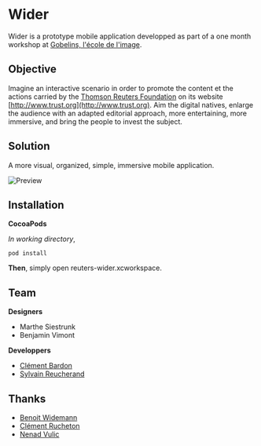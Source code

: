 # Wider


Wider is a prototype mobile application developped as part of a one month workshop at [Gobelins, l'école de l'image](http://www.gobelins.fr/).

## Objective

Imagine an interactive scenario in order to promote the content et the actions carried by the [Thomson Reuters Foundation](http://thomsonreuters.com) on its website [http://www.trust.org](http://www.trust.org).
Aim the digital natives, enlarge the audience with an adapted editorial approach, more entertaining, more immersive, and bring the people to invest the subject.

## Solution

A more visual, organized, simple, immersive mobile application.

![Preview](screen_preview.gif "Preview")

## Installation

**CocoaPods**

*In working directory*,

```
pod install
```
**Then**, simply open reuters-wider.xcworkspace.

## Team

**Designers**

- Marthe Siestrunk
- Benjamin Vimont

**Developpers**

- [Clément Bardon](https://github.com/clmntclmnt)
- [Sylvain Reucherand](https://github.com/sreucherand)

## Thanks

- [Benoit Widemann](http://www.widemann.net)
- [Clément Rucheton](https://github.com/rucheton)
- [Nenad Vulic](https://github.com/nenadvulic)